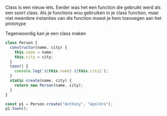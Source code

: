 Class is een nieuw iets. Eerder was het een function die gebruikt werd als een soort class.
Als je functions wou gebruiken in je class function, maar niet meerdere instanties van die function moest je hem toevoegen aan het prototype

Tegenwoordig kan je een class maken

```javascript
class Person {
  constructor(name, city) {
    this.name = name;
    this.city = city;
  }
  toon() {
    console.log(`${this.name} ${this.city}`);
  }
  static create(name, city) {
    return new Person(name, city);
  }
}

const p1 = Person.create("Anthony", "Apoldro");
p1.toon();

```